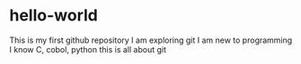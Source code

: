 # hello-world
This is my first github repository
I am exploring git
I am new to programming
I know C, cobol, python
this is all about git
